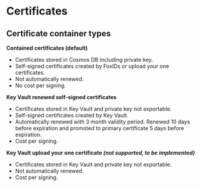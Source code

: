 # Certificates

## Certificate container types
**Contained certificates (default)**
- Certificates stored in Cosmos DB including private key.
- Self-signed certificates created by FoxIDs or upload your one certificates.
- Not automatically renewed.
- No cost per signing.

**Key Vault renewed self-signed certificates**
- Certificates stored in Key Vault and private key not exportable.
- Self-signed certificates created by Key Vault.
- Automatically renewed with 3 month validity period. Renewed 10 days before expiration and promoted to primary certificate 5 days before expiration.
- Cost per signing.

**Key Vault upload your one certificate _(not supported, to be implemented)_**
- Certificates stored in Key Vault and private key not exportable.
- Not automatically renewed.
- Cost per signing.

